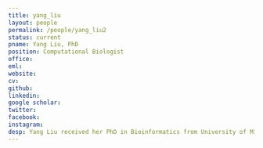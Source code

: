 ```yaml
---
title: yang_liu
layout: people
permalink: /people/yang_liu2
status: current
pname: Yang Liu, PhD
position: Computational Biologist
office:
eml:
website:
cv:
github:
linkedin:
google scholar:
twitter:
facebook:
instagram:
desp: Yang Liu received her PhD in Bioinformatics from University of Missouri-Columbia in 2019. Yang's research focused on deep learning method developent for genome-wide association study and biomarker detection. Her work is currently focused on developing the Cancer Immunologic Data Commons (CIDC). Her interests fall in machine learning, multi-omics data integration, immunology and translational cancer genomics.
---
```

